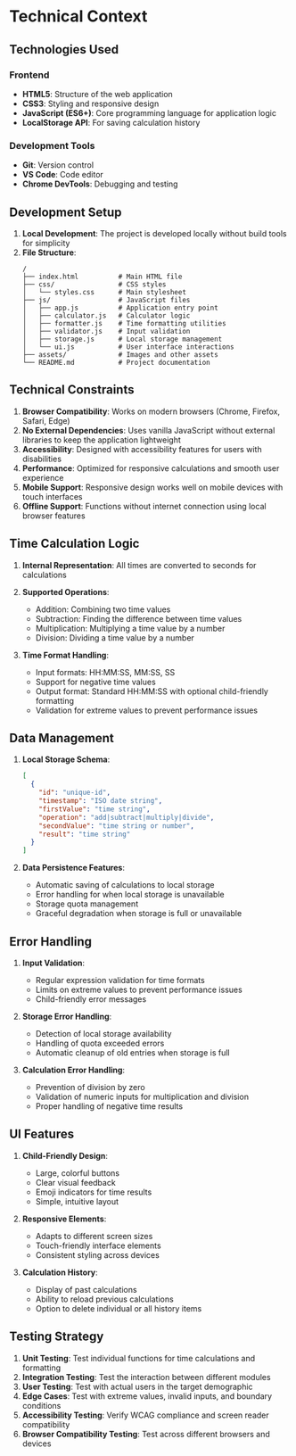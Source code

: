 # Technical Context

## Technologies Used

### Frontend
- **HTML5**: Structure of the web application
- **CSS3**: Styling and responsive design
- **JavaScript (ES6+)**: Core programming language for application logic
- **LocalStorage API**: For saving calculation history

### Development Tools
- **Git**: Version control
- **VS Code**: Code editor
- **Chrome DevTools**: Debugging and testing

## Development Setup
1. **Local Development**: The project is developed locally without build tools for simplicity
2. **File Structure**:
   ```
   /
   ├── index.html          # Main HTML file
   ├── css/                # CSS styles
   │   └── styles.css      # Main stylesheet
   ├── js/                 # JavaScript files
   │   ├── app.js          # Application entry point
   │   ├── calculator.js   # Calculator logic
   │   ├── formatter.js    # Time formatting utilities
   │   ├── validator.js    # Input validation
   │   ├── storage.js      # Local storage management
   │   └── ui.js           # User interface interactions
   ├── assets/             # Images and other assets
   └── README.md           # Project documentation
   ```

## Technical Constraints
1. **Browser Compatibility**: Works on modern browsers (Chrome, Firefox, Safari, Edge)
2. **No External Dependencies**: Uses vanilla JavaScript without external libraries to keep the application lightweight
3. **Accessibility**: Designed with accessibility features for users with disabilities
4. **Performance**: Optimized for responsive calculations and smooth user experience
5. **Mobile Support**: Responsive design works well on mobile devices with touch interfaces
6. **Offline Support**: Functions without internet connection using local browser features

## Time Calculation Logic
1. **Internal Representation**: All times are converted to seconds for calculations
2. **Supported Operations**:
   - Addition: Combining two time values
   - Subtraction: Finding the difference between time values
   - Multiplication: Multiplying a time value by a number
   - Division: Dividing a time value by a number

3. **Time Format Handling**:
   - Input formats: HH:MM:SS, MM:SS, SS
   - Support for negative time values
   - Output format: Standard HH:MM:SS with optional child-friendly formatting
   - Validation for extreme values to prevent performance issues

## Data Management
1. **Local Storage Schema**:
   ```json
   [
     {
       "id": "unique-id",
       "timestamp": "ISO date string",
       "firstValue": "time string",
       "operation": "add|subtract|multiply|divide",
       "secondValue": "time string or number",
       "result": "time string"
     }
   ]
   ```

2. **Data Persistence Features**:
   - Automatic saving of calculations to local storage
   - Error handling for when local storage is unavailable
   - Storage quota management
   - Graceful degradation when storage is full or unavailable

## Error Handling
1. **Input Validation**:
   - Regular expression validation for time formats
   - Limits on extreme values to prevent performance issues
   - Child-friendly error messages

2. **Storage Error Handling**:
   - Detection of local storage availability
   - Handling of quota exceeded errors
   - Automatic cleanup of old entries when storage is full

3. **Calculation Error Handling**:
   - Prevention of division by zero
   - Validation of numeric inputs for multiplication and division
   - Proper handling of negative time results

## UI Features
1. **Child-Friendly Design**:
   - Large, colorful buttons
   - Clear visual feedback
   - Emoji indicators for time results
   - Simple, intuitive layout

2. **Responsive Elements**:
   - Adapts to different screen sizes
   - Touch-friendly interface elements
   - Consistent styling across devices

3. **Calculation History**:
   - Display of past calculations
   - Ability to reload previous calculations
   - Option to delete individual or all history items

## Testing Strategy
1. **Unit Testing**: Test individual functions for time calculations and formatting
2. **Integration Testing**: Test the interaction between different modules
3. **User Testing**: Test with actual users in the target demographic
4. **Edge Cases**: Test with extreme values, invalid inputs, and boundary conditions
5. **Accessibility Testing**: Verify WCAG compliance and screen reader compatibility
6. **Browser Compatibility Testing**: Test across different browsers and devices
